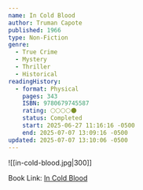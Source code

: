 ```yaml
---
name: In Cold Blood
author: Truman Capote
published: 1966
type: Non-Fiction
genre:
  - True Crime
  - Mystery
  - Thriller
  - Historical
readingHistory:
  - format: Physical
    pages: 343
    ISBN: 9780679745587
    rating: 🌕🌕🌕🌕🌑
    status: Completed
    start: 2025-06-27 11:16:16 -0500
    end: 2025-07-07 13:09:16 -0500
updated: 2025-07-07 13:10:06 -0500
---
```


![[in-cold-blood.jpg|300]]

Book Link: [In Cold Blood](https://www.goodreads.com/book/show/168642.In_Cold_Blood)
